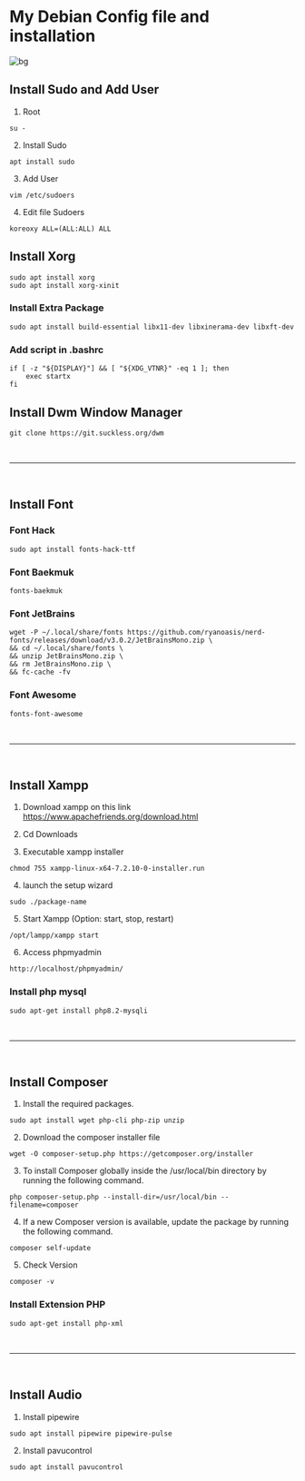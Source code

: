 # My Debian Config file and installation
![bg](https://github.com/user-attachments/assets/ead1c3e0-dda6-49f2-9347-9ace4c5b66fb)



## Install Sudo and Add User

1. Root

```vim
su -
```

2. Install Sudo

```vim
apt install sudo
```

3. Add User

```vim
vim /etc/sudoers
```

4. Edit file Sudoers

```vim
koreoxy ALL=(ALL:ALL) ALL
```

## Install Xorg

```vim
sudo apt install xorg
sudo apt install xorg-xinit
```

### Install Extra Package

```vim
sudo apt install build-essential libx11-dev libxinerama-dev libxft-dev
```

### Add script in .bashrc
```vim
if [ -z "${DISPLAY}"] && [ "${XDG_VTNR}" -eq 1 ]; then
    exec startx
fi
```

## Install Dwm Window Manager

```vim
git clone https://git.suckless.org/dwm
```

</br>
<hr>

</br>

## Install Font

### Font Hack

```vim
sudo apt install fonts-hack-ttf
```

### Font Baekmuk

```vim
fonts-baekmuk
```

### Font JetBrains

```vim
wget -P ~/.local/share/fonts https://github.com/ryanoasis/nerd-fonts/releases/download/v3.0.2/JetBrainsMono.zip \
&& cd ~/.local/share/fonts \
&& unzip JetBrainsMono.zip \
&& rm JetBrainsMono.zip \
&& fc-cache -fv
```

### Font Awesome

```vim
fonts-font-awesome
```

</br>
<hr>

</br>

## Install Xampp

1. Download xampp on this link https://www.apachefriends.org/download.html

2. Cd Downloads

3. Executable xampp installer

```vim
chmod 755 xampp-linux-x64-7.2.10-0-installer.run
```

4. launch the setup wizard

```vim
sudo ./package-name
```

5. Start Xampp (Option: start, stop, restart)

```vim
/opt/lampp/xampp start
```

6. Access phpmyadmin

```vim
http://localhost/phpmyadmin/
```

### Install php mysql

```vim
sudo apt-get install php8.2-mysqli
```

</br>
<hr>

</br>

## Install Composer

1. Install the required packages.

```vim
sudo apt install wget php-cli php-zip unzip
```

2. Download the composer installer file

```vim
wget -O composer-setup.php https://getcomposer.org/installer
```

3. To install Composer globally inside the /usr/local/bin directory by running the following command.

```vim
php composer-setup.php --install-dir=/usr/local/bin --filename=composer
```

4. If a new Composer version is available, update the package by running the following command.

```vim
composer self-update
```

5. Check Version

```vim
composer -v
```

### Install Extension PHP

```vim
sudo apt-get install php-xml
```

</br>
<hr>

</br>

## Install Audio

1. Install pipewire

```vim
sudo apt install pipewire pipewire-pulse
```

2. Install pavucontrol

```vim
sudo apt install pavucontrol
```
